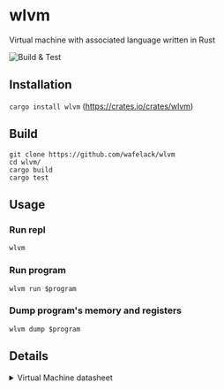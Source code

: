 # wlvm

Virtual machine with associated language written in Rust

![Build & Test](https://github.com/Wafelack/wlvm/workflows/Build%20&%20Test/badge.svg)

## Installation

`cargo install wlvm` (https://crates.io/crates/wlvm)

## Build

```
git clone https://github.com/wafelack/wlvm
cd wlvm/
cargo build
cargo test
```

## Usage

### Run repl

`wlvm`

### Run program

`wlvm run $program`

### Dump program's memory and registers

`wlvm dump $program`

## Details

<details>
<summary>Virtual Machine datasheet</summary>

## Registers

There are 6 multi purposes registers, marked from a to f.

There are 4 special registers : 
- sp : The stack pointer
- ip : The instruction pointer
- st : The stack top value
- eq : The result of the last test performed

## Instruction Set

### Stack instructions

- psh \<integer> : Pushes an integer onto the stack
- pop : Pops the stack

### Arithmetic operations

- add \<register_a> \<register_b> : Adds the content of register_b to register_a
- sub \<register_a> \<register_b> : Substracts the content of register_b to register_a
- mul \<register_a> \<register_b> : Multiplies the content of register_b to register_a
- div \<register_a> \<register_b> : Divides the content of register_a by register_b

### Memory operations

- mov \<register_a> \<register_b> : Copies content of register_b in register_a
- jmp \<instruction> : Jump to \<instruction> if Eq register is true

### Boole algebra operations

- tee \<register_a> \<register_b> : Test if register_a == register_b
- tne \<register_a> \<register_b> : Test if register_a != register_b
- tll \<register_a> \<register_b> : Test if register_a < register_b
- tmm \<register_a> \<register_b> : Test if register_a > register_b
- tel \<register_a> \<register_b> : Test if register_a <= register_b 
- tem \<register_a> \<register_b> : Test if register_a >= register_b

### Other

- dmp : Dumps the stack and the registers
- drg \<register> : Prints the content of the specified register
- prt \<register> : Prints the character corresponding to register value

- hlt : Stops the program




</details>

